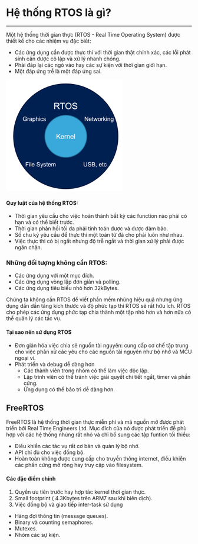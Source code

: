 # Hệ thống RTOS là gì?
_______________________________
Một hệ thống thời gian thực (RTOS - Real Time Operating System) được thiết kế cho các nhiệm vụ đặc biêt:

  * Các ứng dụng cần được thực thi với thời gian thật chính xác, các lỗi phát sinh cần được cô lập và xử lý nhanh chóng.
  * Phải đáp lại các ngõ vào hay các sự kiện với thời gian giới hạn.
  * Một đáp ứng trễ là một đáp ứng sai.


![](RTOS.png)

#### Quy luật của hệ thống RTOS:
* Thời gian yêu cầu cho việc hoàn thành bất kỳ các function nào phải có hạn và có thể biết trước.
* Thời gian phản hồi tối đa phải tính toán được và được đảm bảo.
* Số chu kỳ yêu cầu để thực thi một toán tử đã cho phải luôn như nhau.
* Việc thực thi có bị ngắt nhưng độ trễ ngắt và thời gian xử lý phải được ngăn chặn.

### Những đối tượng không cần RTOS:
* Các ứng dụng với một mục đích.
* Các ứng dụng vòng lặp đơn giản và polling.
* Các ứng dụng tiêu biểu nhỏ hơn 32kBytes.

Chúng ta không cần RTOS để viết phần mềm nhúng hiệu quả nhưng ứng dụng dần dần tăng kích thước và độ phức tạp thì RTOS sẽ rất hữu ích. RTOS cho phép các ứng dụng phức tạp chia thành một tập nhỏ hơn và hơn nữa có thể quản lý các tác vụ. 

#### Tại sao nên sử dụng RTOS
* Đơn giản hóa việc chia sẻ nguồn tài nguyên: cung cấp cơ chế tập trung cho việc phân xử các yêu cho các nguồn tài nguyên như bộ nhớ và MCU ngoại vi.
* Phát triển và debug dễ dàng hơn
  * Các thành viên trong nhóm có thể làm việc độc lập.
  * Lập trình viên có thể tránh việc giải quyết chi tiết ngắt, timer và phần cứng.
  * Ứng dụng có thể bảo trì dễ dàng hơn.

## FreeRTOS
FreeRTOS là hệ thống thời gian thực miễn phí và mã nguồn mở được phát triển bởi Real Time Engineers Ltd. Mục đích của nó được phát triển để phù hợp với các hệ thống nhúng rất nhỏ và chỉ bổ sung các tập funtion tối thiểu:
* Điều khiển các tác vụ rất cơ bản và quản lý bộ nhớ.
* API chỉ đủ cho việc đồng bộ.
* Hoàn toàn không được cung cấp cho truyền thông internet, điều khiển các phần cứng mở rộng hay truy cập vào filesystem.

#### Các đặc điểm chính 
1. Quyền ưu tiên trước hay hợp tác kernel thời gian thực.
2. Small footprint ( 4.3Kbytes trên ARM7 sau khi biên dịch).
3. Việc đồng bộ và giao tiếp inter-task sử dụng
  * Hàng đợi thông tin (message queues).
  * Binary và counting semaphores.
  * Mutexes.
  * Nhóm các sự kiện.
